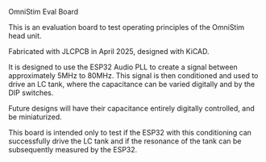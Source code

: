 OmniStim Eval Board

This is an evaluation board to test operating principles of the OmniStim head unit.

Fabricated with JLCPCB in April 2025, designed with KiCAD.

It is designed to use the ESP32 Audio PLL to create a signal between approximately 5MHz to 80MHz. This signal is then conditioned and used to drive an LC tank, where the capacitance can be varied digitally and by the DIP switches.

Future designs will have their capacitance entirely digitally controlled, and be miniaturized.

This board is intended only to test if the ESP32 with this conditioning can successfully drive the LC tank and if the resonance of the tank can be subsequently measured by the ESP32.
